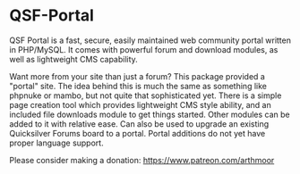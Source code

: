 QSF-Portal
==========

QSF Portal is a fast, secure, easily maintained web community portal written in PHP/MySQL. It comes with powerful forum and download modules, as well as lightweight CMS capability.

Want more from your site than just a forum? This package provided a "portal" site. The idea behind this is much the same as something like phpnuke or mambo, but not quite that sophisticated yet. There is a simple page creation tool which provides lightweight CMS style ability, and an included file downloads module to get things started. Other modules can be added to it with relative ease. Can also be used to upgrade an existing Quicksilver Forums board to a portal. Portal additions do not yet have proper language support. 

Please consider making a donation: https://www.patreon.com/arthmoor